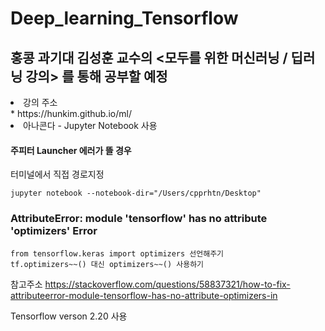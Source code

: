 # Deep_learning_Tensorflow

## **홍콩 과기대 김성훈 교수의 <모두를 위한 머신러닝 / 딥러닝 강의> 를 통해 공부할 예정**

<li>강의 주소</li>
* https://hunkim.github.io/ml/

<li>아나콘다 - Jupyter Notebook 사용</li>

#### 주피터 Launcher 에러가 뜰 경우
터미널에서 직접 경로지정<br>
```
jupyter notebook --notebook-dir="/Users/cpprhtn/Desktop"
```

### AttributeError: module 'tensorflow' has no attribute 'optimizers' Error
```
from tensorflow.keras import optimizers 선언해주기
tf.optimizers~~() 대신 optimizers~~() 사용하기
```
참고주소 https://stackoverflow.com/questions/58837321/how-to-fix-attributeerror-module-tensorflow-has-no-attribute-optimizers-in



Tensorflow verson 2.20 사용
